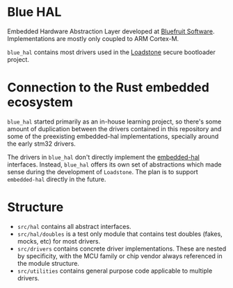 # Blue HAL

Embedded Hardware Abstraction Layer developed at [Bluefruit Software](https://www.bluefruit.co.uk/). Implementations are mostly only coupled to 
ARM Cortex-M.

`blue_hal` contains most drivers used in the [Loadstone](https://github.com/absw/loadstone) secure bootloader project.

# Connection to the Rust embedded ecosystem

`blue_hal` started primarily as an in-house learning project, so there's some
amount of duplication between the drivers contained in this repository and 
some of the preexisting embedded-hal implementations, specially around the
early stm32 drivers. 

The drivers in `blue_hal` don't directly implement the [embedded-hal](https://github.com/rust-embedded/embedded-hal) interfaces. Instead, `blue_hal`
offers its own set of abstractions which made sense during the development of
`Loadstone`. The plan is to support `embedded-hal` directly in the future.

# Structure

* `src/hal` contains all abstract interfaces.
* `src/hal/doubles` is a test only module that contains test doubles 
  (fakes, mocks, etc) for most drivers.
* `src/drivers` contains concrete driver implementations. These are nested
  by specificity, with the MCU family or chip vendor always referenced in
  the module structure.
* `src/utilities` contains general purpose code applicable to multiple drivers.
